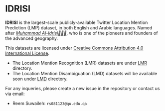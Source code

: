 # IDRISI
**IDRISI** is the largest-scale publicly-available Twitter Location Mention Prediction (LMP) dataset, in both English and Arabic languages. Named after [_Muhammad Al-Idrisi👳🏻‍♂️_](https://en.wikipedia.org/wiki/Muhammad_al-Idrisi), who is one of the pioneers and founders of the advanced geography. 

This datasets are licensed under [Creative Commons Attribution 4.0 International License](https://creativecommons.org/licenses/by/4.0/legalcode).

- The Location Mention Recognition (LMR) datasets are under [LMR](https://github.com/rsuwaileh/IDRISI/tree/main/LMR) directory.
- The Location Mention Disambiguation (LMD) datasets will be available soon under [LMD](https://github.com/rsuwaileh/IDRISI/tree/main/LMD) directory.

For any inqueries, please create a new issue in the repository or contact us via email:
- Reem Suwaileh: `rs081123@qu.edu.qa`
